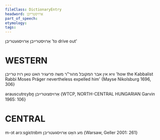 ```yaml
---
fileClass: DictionaryEntry
headword: אַרויסטרײַבן
part_of_speech: 
etymology: 
tags: 
---
```

אַרויסטרײַבן
אַרויסגעטריבן
'to drive out'

WESTERN
========

וויא אין אבר המקובל מהור"ר משה פרעגיר האט טאן רויז טרייבן
'how the Kabbalist Rabbi Moses Präger nevertheless expelled him'
{Mayse Nikolsburg 1696, 306}

ərauscutrɛybn̥ אַרויסצוטרײַבן {WTCP, NORTH-CENTRAL HUNGARIAN Garvin 1965: 106}


CENTRAL
========

m-ɔt arɔːsgiɛtrᵻbm מע האָט אַרויסגעטריבן {Warsaw, Geller 2001: 261}